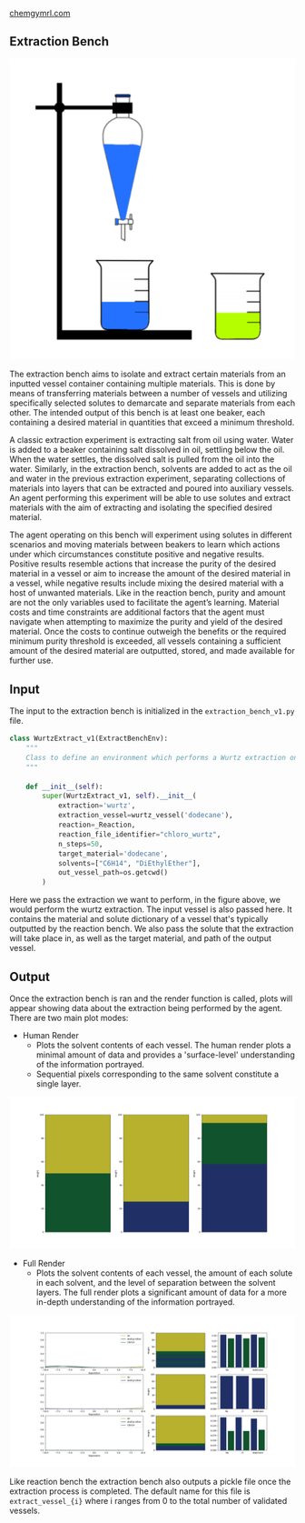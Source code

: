 [chemgymrl.com](https://chemgymrl.com/)

## Extraction Bench

<span style="display:block;text-align:center">![Extraction](tutorial_figures/extraction.png)

The extraction bench aims to isolate and extract certain materials from an inputted vessel container containing multiple materials. This is done by means of transferring materials between a number of vessels and utilizing specifically selected solutes to demarcate and separate materials from each other. The intended output of this bench is at least one beaker, each containing a desired material in quantities that exceed a minimum threshold.
 
A classic extraction experiment is extracting salt from oil using water. Water is added to a beaker containing salt dissolved in oil, settling below the oil. When the water settles, the dissolved salt is pulled from the oil into the water. Similarly, in the extraction bench, solvents are added to act as the oil and water in the previous extraction experiment, separating collections of materials into layers that can be extracted and poured into auxiliary vessels. An agent performing this experiment will be able to use solutes and extract materials with the aim of extracting and isolating the specified desired material.

The agent operating on this bench will experiment using solutes in different scenarios and moving materials between beakers to learn which actions under which circumstances constitute positive and negative results. Positive results resemble actions that increase the purity of the desired material in a vessel or aim to increase the amount of the desired material in a vessel, while negative results include mixing the desired material with a host of unwanted materials. Like in the reaction bench, purity and amount are not the only variables used to facilitate the agent’s learning. Material costs and time constraints are additional factors that the agent must navigate when attempting to maximize the purity and yield of the desired material. Once the costs to continue outweigh the benefits or the required minimum purity threshold is exceeded, all vessels containing a sufficient amount of the desired material are outputted, stored, and made available for further use.

## Input 

The input to the extraction bench is initialized in the `extraction_bench_v1.py` file.

```python
class WurtzExtract_v1(ExtractBenchEnv):
    """
    Class to define an environment which performs a Wurtz extraction on materials in a vessel.
    """

    def __init__(self):
        super(WurtzExtract_v1, self).__init__(
            extraction='wurtz',
            extraction_vessel=wurtz_vessel('dodecane'),
            reaction=_Reaction,
            reaction_file_identifier="chloro_wurtz",
            n_steps=50,
            target_material='dodecane',
            solvents=["C6H14", "DiEthylEther"],
            out_vessel_path=os.getcwd()
        )
```

Here we pass the extraction we want to perform, in the figure above, we would perform the wurtz extraction. The input 
vessel is also passed here. It contains the material and solute dictionary of a vessel that's typically outputted by the
reaction bench. We also pass the solute that the extraction will take place in, as well as the target material, and path 
of the output vessel.

## Output

Once the extraction bench is ran and the render function is called, plots will appear showing data about the extraction 
being performed by the agent. There are two main plot modes:

- Human Render
    - Plots the solvent contents of each vessel. The human render plots a minimal amount of data and provides a 
    'surface-level' understanding of the information portrayed.
    - Sequential pixels corresponding to the same solvent constitute a single layer.
  
![human render output](tutorial_figures/extraction/human_render_extraction.png)

- Full Render
    - Plots the solvent contents of each vessel, the amount of each solute in each solvent, and the level of separation
    between the solvent layers. The full render plots a significant amount of data for a more in-depth understanding of
    the information portrayed.        

![full render output](tutorial_figures/extraction/full_render_extraction.png)

Like reaction bench the extraction bench also outputs a pickle file once the extraction process is completed. The
default name for this file is `extract_vessel_{i}` where i ranges from 0 to the total number of validated vessels.
